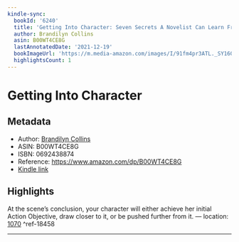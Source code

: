 ```yaml
---
kindle-sync:
  bookId: '6240'
  title: 'Getting Into Character: Seven Secrets A Novelist Can Learn From Actors'
  author: Brandilyn Collins
  asin: B00WT4CE8G
  lastAnnotatedDate: '2021-12-19'
  bookImageUrl: 'https://m.media-amazon.com/images/I/91fm4pr3ATL._SY160.jpg'
  highlightsCount: 1
---
```

# Getting Into Character
## Metadata
* Author: [Brandilyn Collins](https://www.amazon.com/Brandilyn-Collins/e/B001H6U0LU/ref=dp_byline_cont_ebooks_1)
* ASIN: B00WT4CE8G
* ISBN: 0692438874
* Reference: https://www.amazon.com/dp/B00WT4CE8G
* [Kindle link](kindle://book?action=open&asin=B00WT4CE8G)

## Highlights
At the scene’s conclusion, your character will either achieve her initial Action Objective, draw closer to it, or be pushed further from it. — location: [1070](kindle://book?action=open&asin=B00WT4CE8G&location=1070) ^ref-18458

---
